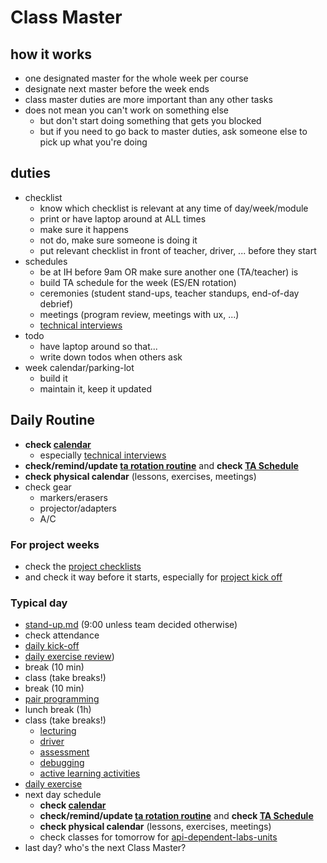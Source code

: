 # Class Master

## how it works

- one designated master for the whole week per course
- designate next master before the week ends
- class master duties are more important than any other tasks
- does not mean you can't work on something else
  - but don't start doing something that gets you blocked
  - but if you need to go back to master duties, ask someone else to pick up what you're doing

## duties

- checklist
  - know which checklist is relevant at any time of day/week/module
  - print or have laptop around at ALL times
  - make sure it happens
  - not do, make sure someone is doing it
  - put relevant checklist in front of teacher, driver, ... before they start
- schedules
  - be at IH before 9am OR make sure another one (TA/teacher) is
  - build TA schedule for the week (ES/EN rotation)
  - ceremonies (student stand-ups, teacher standups, end-of-day debrief)
  - meetings (program review, meetings with ux, ...)
  - [technical interviews](./technical-interview.md)
- todo
  - have laptop around so that...
  - write down todos when others ask
- week calendar/parking-lot
  - build it
  - maintain it, keep it updated

## Daily Routine

- **check [calendar](https://calendar.google.com/calendar/r/week/2018/7/26?tab=mc)**
  - especially [technical interviews](./technical-interview.md)
- **check/remind/update [ta rotation routine](./ta-rotation-routine.md)** and **check [TA Schedule](https://docs.google.com/spreadsheets/d/10m8Ohzr8ca-6Lg6h5X8jOttOEkW11ZjV4yJV4VSQHm4/edit#gid=0)**
- **check physical calendar** (lessons, exercises, meetings)
- check gear
  - markers/erasers
  - projector/adapters
  - A/C


### For project weeks

- check the [project checklists](../projects/projects.md)
- and check it way before it starts, especially for [project kick off](../projects/project-kick-off.md)

### Typical day
- [stand-up.md](./stand-up.md) (9:00 unless team decided otherwise)
- check attendance
- [daily kick-off](./daily-kick-off.md)
- [daily exercise review](./daily-exercise.md))
- break (10 min)
- class (take breaks!)
- break (10 min)
- [pair programming](./pair-programming.md)
- lunch break (1h)
- class (take breaks!)
  - [lecturing](./lecturing.md)
  - [driver](./driver.md)
  - [assessment](./assessment.md)
  - [debugging](./debugging.md)
  - [active learning activities](../active-learning/active-learning.md)
- [daily exercise](./daily-exercise.md)
- next day schedule
  - **check [calendar](https://calendar.google.com/calendar/r/week/2018/7/26?tab=mc)**
  - **check/remind/update [ta rotation routine](./ta-rotation-routine.md)** and **check [TA Schedule](https://docs.google.com/spreadsheets/d/10m8Ohzr8ca-6Lg6h5X8jOttOEkW11ZjV4yJV4VSQHm4/edit#gid=0)**
  - **check physical calendar** (lessons, exercises, meetings)
  - check classes for tomorrow for [api-dependent-labs-units](../materials/api-dependent-labs-units.md)
- last day? who's the next Class Master?
